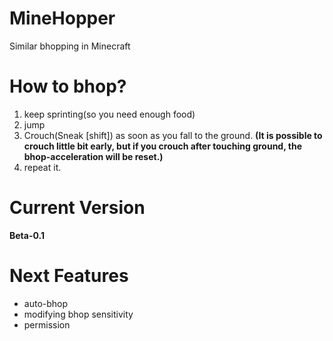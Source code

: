 # MineHopper
Similar bhopping in Minecraft

# How to bhop?
1. keep sprinting(so you need enough food)
2. jump
3. Crouch(Sneak [shift]) as soon as you fall to the ground.
  **(It is possible to crouch little bit early, but if you crouch after touching ground, the bhop-acceleration will be reset.)**
4. repeat it.

# Current Version
**Beta-0.1**

# Next Features
- auto-bhop
- modifying bhop sensitivity
- permission
